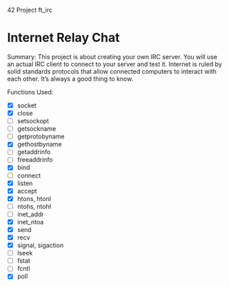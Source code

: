 42 Project ft_irc
# Internet Relay Chat

Summary:
This project is about creating your own IRC server.
You will use an actual IRC client to connect to your server and test it.
Internet is ruled by solid standards protocols that allow connected computers to interact
with each other.
It’s always a good thing to know.


Functions Used: 
- [x] socket
- [x] close
- [ ] setsockopt
- [ ] getsockname
- [ ] getprotobyname
- [x] gethostbyname
- [ ] getaddrinfo
- [ ] freeaddrinfo
- [x] bind
- [ ] connect
- [x] listen
- [x] accept
- [x] htons, htonl
- [ ] ntohs, ntohl
- [ ] inet_addr
- [x] inet_ntoa
- [x] send
- [x] recv
- [x] signal, sigaction
- [ ] lseek
- [ ] fstat
- [ ] fcntl
- [x] poll
